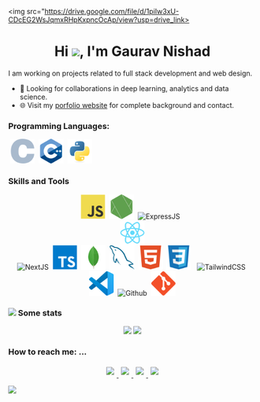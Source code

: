 <img src="https://drive.google.com/file/d/1piIw3xU-CDcEG2WsJqmxRHpKxpncOcAp/view?usp=drive_link>

<p align="center" >
<h1 align="center">Hi <img src="https://raw.githubusercontent.com/iampavangandhi/iampavangandhi/master/gifs/Hi.gif" width="30px">, I'm Gaurav Nishad</h1>
I am working on projects related to full stack development and web design.
<!-- - 👨🏽‍💻 Current work in deep learning and algorithms. -->

- 🤝 Looking for collaborations in deep learning, analytics and data science.
- 🌐 Visit my [porfolio website](https://gauravnishad.vercel.app/) for complete background and contact.

<!-- //Technologies -->

### Programming Languages:

&nbsp;<img  src="https://raw.githubusercontent.com/devicons/devicon/1119b9f84c0290e0f0b38982099a2bd027a48bf1/icons/c/c-original.svg" alt="C" width="50" height="50"/>
&nbsp;<img  src="https://raw.githubusercontent.com/devicons/devicon/1119b9f84c0290e0f0b38982099a2bd027a48bf1/icons/cplusplus/cplusplus-original.svg" alt="C++" width="50" height="50"/>
&nbsp;<img src="https://raw.githubusercontent.com/devicons/devicon/1119b9f84c0290e0f0b38982099a2bd027a48bf1/icons/python/python-original.svg" alt="Python" width="50" height="50"/>

### Skills and Tools

<p align="center">
    
<img  src="https://raw.githubusercontent.com/devicons/devicon/1119b9f84c0290e0f0b38982099a2bd027a48bf1/icons/javascript/javascript-original.svg" alt="JavaScript" width="50" height="50"/>
&nbsp;<img  src="https://raw.githubusercontent.com/devicons/devicon/1119b9f84c0290e0f0b38982099a2bd027a48bf1/icons/nodejs/nodejs-plain.svg" alt="NodeJS" width="50" height="50"/>
&nbsp;<img  src="https://github.com/CyrisXD/CyrisXD/raw/master/assets/ExpressJS.png" alt="ExpressJS"/>
&nbsp;<img src="https://raw.githubusercontent.com/devicons/devicon/1119b9f84c0290e0f0b38982099a2bd027a48bf1/icons/react/react-original.svg" alt="ReactJS" width="50" height="50" style="margin:0 auto; display:block;"/>
&nbsp;<img  src="https://github.com/CyrisXD/CyrisXD/raw/master/assets/NextJS.png" alt="NextJS"/>
&nbsp;<img  src="https://raw.githubusercontent.com/devicons/devicon/1119b9f84c0290e0f0b38982099a2bd027a48bf1/icons/typescript/typescript-original.svg" alt="TypeScript" width="50" height="50"/>
 &nbsp;<img  src="https://raw.githubusercontent.com/devicons/devicon/1119b9f84c0290e0f0b38982099a2bd027a48bf1/icons/mongodb/mongodb-original.svg" alt="MongoDB" width="50" height="50"/>
 &nbsp;<img  src="https://raw.githubusercontent.com/devicons/devicon/1119b9f84c0290e0f0b38982099a2bd027a48bf1/icons/mysql/mysql-original.svg" alt="MySql" width="50" height="50"/>
&nbsp;<img  src="https://raw.githubusercontent.com/devicons/devicon/1119b9f84c0290e0f0b38982099a2bd027a48bf1/icons/html5/html5-plain.svg" alt="HTML5" width="50" height="50"/>
 &nbsp;<img  src="https://raw.githubusercontent.com/devicons/devicon/1119b9f84c0290e0f0b38982099a2bd027a48bf1/icons/css3/css3-original.svg" alt="CSS3" width="50" height="50"/>
&nbsp; <img  src="https://github.com/CyrisXD/CyrisXD/raw/master/assets/TailwindCSS.png" alt="TailwindCSS"/>
&nbsp;<img  src="https://raw.githubusercontent.com/devicons/devicon/1119b9f84c0290e0f0b38982099a2bd027a48bf1/icons/vscode/vscode-original.svg" alt="VSCode" width="50" height="50"/>
&nbsp;<img  src="https://github.com/CyrisXD/CyrisXD/raw/master/assets/Github.png" alt="Github"/>
 &nbsp;<img  src="https://raw.githubusercontent.com/devicons/devicon/1119b9f84c0290e0f0b38982099a2bd027a48bf1/icons/git/git-original.svg" alt="git" width="50" height="50"/>

</p>

### <img src="https://raw.githubusercontent.com/alexnaiman/alexnaiman/master/resources/stats.png" width="35px" /> Some stats

<!--START_SECTION:waka-->

<!--END_SECTION:waka-->


<p align = "center">
  <img src = "https://github-readme-stats.vercel.app/api?username=gaurav11oo&show_icons=true&theme=radical&line_height=33">
  <img src = "https://github-readme-stats.vercel.app/api/top-langs/?username=gaurav11oo&hide_langs_below=.25&theme=radical">
<!-- <img src="https://github-readme-stats.vercel.app/api/top-langs/?username=gaurav11oo&theme=tokyonight&show_icons=true" /> -->

</p>

### How to reach me: ...

<p align="center">
  <a href="https://x.com/nishad_gau18392">
    <img src="https://raw.githubusercontent.com/alexnaiman/alexnaiman/master/resources/twitter.svg" height="35px" style="margin: 5px;" />
  </a>
  <a href="https://www.instagram.com/gaurav11oo/">
    <img src="https://raw.githubusercontent.com/alexnaiman/alexnaiman/master/resources/instagram.webp" height="35px" style="margin: 5px;" />
  </a>
  <a href="https://www.linkedin.com/in/gaurav-nishad-6682b1198">
    <img src="https://raw.githubusercontent.com/alexnaiman/alexnaiman/master/resources/linkedin.webp" height="35px" style="margin: 5px;" />
  </a>
  <a href="mailto:Nishadgaurav2017@gmail.com">
    <img src="https://raw.githubusercontent.com/alexnaiman/alexnaiman/master/resources/gmail.png" height="30px" style="margin: 5px;" />
  </a>
</p>


<img src="https://imgur.com/rilHVxA.png"/>
